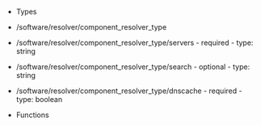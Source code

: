  - Types
  - /software/resolver/component_resolver_type
   - /software/resolver/component_resolver_type/servers
    - required
    - type: string
   - /software/resolver/component_resolver_type/search
    - optional
    - type: string
   - /software/resolver/component_resolver_type/dnscache
    - required
    - type: boolean

 - Functions
